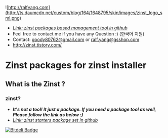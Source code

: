 ![http://ralfyang.com](http://ts.daumcdn.net/custom/blog/164/1648795/skin/images/zinst_logo_sml.png)
* [*Link: zinst packages based management tool in github*](https://github.com/goody80/Ralf_Dev)
* Feel free to contact me if you have any Question :) (한국어 지원)
* Contact: goody80762@gmail.com or ralf.yang@gsshop.com
* http://zinst.tistory.com/

# Zinst packages for zinst installer
## What is the Zinst ?
### zinst?
* <b>*It's not a tool! It just a package. If you need a package tool as well, Please follow the link as below :)*</b>
* [*Link: zinst starters package set in github*](https://github.com/goody80/Ralf_Dev)



[![Bitdeli Badge](https://d2weczhvl823v0.cloudfront.net/goody80/zinst_packages/trend.png)](https://bitdeli.com/free "Bitdeli Badge")


